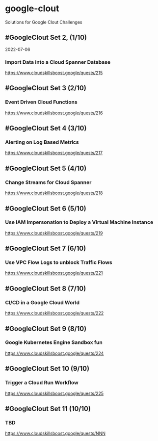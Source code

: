 # google-clout
Solutions for Google Clout Challenges

## #GoogleClout Set 2, (1/10)
2022-07-06
### Import Data into a Cloud Spanner Database<br>
https://www.cloudskillsboost.google/quests/215<br>


## #GoogleClout Set 3 (2/10)
### Event Driven Cloud Functions<br>
https://www.cloudskillsboost.google/quests/216<br>

## #GoogleClout Set 4 (3/10)
### Alerting on Log Based Metrics<br>
https://www.cloudskillsboost.google/quests/217<br>

## #GoogleClout Set 5 (4/10)
### Change Streams for Cloud Spanner<br>
https://www.cloudskillsboost.google/quests/218<br>

## #GoogleClout Set 6 (5/10)
### Use IAM Impersonation to Deploy a Virtual Machine Instance<br>
https://www.cloudskillsboost.google/quests/219<br>

## #GoogleClout Set 7 (6/10)
### Use VPC Flow Logs to unblock Traffic Flows<br>
https://www.cloudskillsboost.google/quests/221<br>

## #GoogleClout Set 8 (7/10)
### CI/CD in a Google Cloud World<br>
https://www.cloudskillsboost.google/quests/222<br>

## #GoogleClout Set 9 (8/10)
### Google Kubernetes Engine Sandbox fun<br>
https://www.cloudskillsboost.google/quests/224<br>

## #GoogleClout Set 10 (9/10)
### Trigger a Cloud Run Workflow<br>
https://www.cloudskillsboost.google/quests/225<br>

## #GoogleClout Set 11 (10/10)
### TBD<br>
https://www.cloudskillsboost.google/quests/NNN<br>

